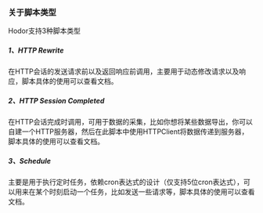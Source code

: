 ### 关于脚本类型

Hodor支持3种脚本类型

##### 1、HTTP Rewrite  
在HTTP会话的发送请求前以及返回响应前调用，主要用于动态修改请求以及响应，脚本具体的使用可以查看文档。

##### 2、HTTP Session Completed  

在HTTP会话完成时调用，可用于数据的采集，比如你想将某些数据导出，你可以自建一个HTTP服务器，然后在此脚本中使用HTTPClient将数据传递到服务器，脚本具体的使用可以查看文档。


##### 3、Schedule

主要是用于执行定时任务，依赖cron表达式的设计（仅支持5位cron表达式），可以用来在某个时刻启动一个任务，比如发送一些请求等，脚本具体的使用可以查看文档。
